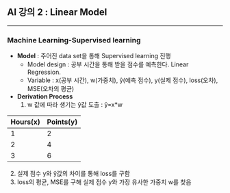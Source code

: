  ## **AI 강의 2 : Linear Model**
 ---
 ### Machine Learning-Supervised learning
 * **Model** : 주어진 data set을 통해 Supervised learning 진행
   + Model design : 공부 시간을 통해 받을 점수를 예측한다. Linear Regression. 
   + Variable : x(공부 시간), w(가중치), ŷ(예측 점수), y(실제 점수), loss(오차), MSE(오차의 평균)
 * **Derivation Process**
    1. w 값에 따라 생기는 ŷ값 도출 : ŷ=x*w

|Hours(x)|Points(y)|
|---|---|
|1|2|
|2|4|
|3|6|

   2.  실제 점수 y와 ŷ값의 차이를 통해 loss를 구함
   3. loss의 평균, MSE를 구해 실제 점수 y와 가장 유사한 가중치 w를 찾음
 
